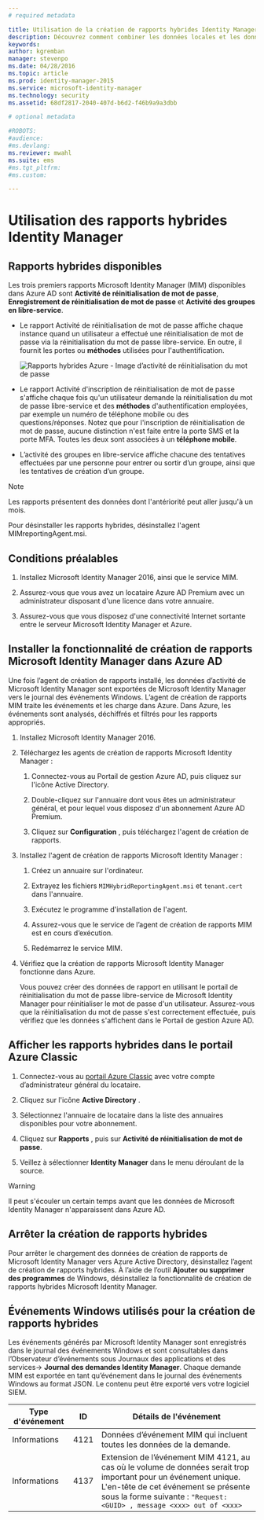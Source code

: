 ```yaml
---
# required metadata

title: Utilisation de la création de rapports hybrides Identity Manager | Microsoft Identity Manager
description: Découvrez comment combiner les données locales et les données du cloud dans des rapports hybrides dans Azure et comment gérer et afficher ces rapports.
keywords:
author: kgremban
manager: stevenpo
ms.date: 04/28/2016
ms.topic: article
ms.prod: identity-manager-2015
ms.service: microsoft-identity-manager
ms.technology: security
ms.assetid: 68df2817-2040-407d-b6d2-f46b9a9a3dbb

# optional metadata

#ROBOTS:
#audience:
#ms.devlang:
ms.reviewer: mwahl
ms.suite: ems
#ms.tgt_pltfrm:
#ms.custom:

---
```


# Utilisation des rapports hybrides Identity Manager

## Rapports hybrides disponibles
Les trois premiers rapports Microsoft Identity Manager (MIM) disponibles dans Azure AD sont **Activité de réinitialisation de mot de passe**, **Enregistrement de réinitialisation de mot de passe** et **Activité des groupes en libre-service**.

-   Le rapport Activité de réinitialisation de mot de passe affiche chaque instance quand un utilisateur a effectué une réinitialisation de mot de passe via la réinitialisation du mot de passe libre-service. En outre, il fournit les portes ou **méthodes** utilisées pour l'authentification.

    ![Rapports hybrides Azure - Image d’activité de réinitialisation du mot de passe](media/MIM-Hybrid-passwordreset.jpg)

-   Le rapport Activité d'inscription de réinitialisation de mot de passe s'affiche chaque fois qu'un utilisateur demande la réinitialisation du mot de passe libre-service et des **méthodes** d'authentification employées, par exemple un numéro de téléphone mobile ou des questions/réponses.
    Notez que pour l'inscription de réinitialisation de mot de passe, aucune distinction n'est faite entre la porte SMS et la porte MFA. Toutes les deux sont associées à un **téléphone mobile**.

-   L’activité des groupes en libre-service affiche chacune des tentatives effectuées par une personne pour entrer ou sortir d’un groupe, ainsi que les tentatives de création d’un groupe.

> [!NOTE]
> Les rapports présentent des données dont l'antériorité peut aller jusqu'à un mois.
>
> Pour désinstaller les rapports hybrides, désinstallez l'agent MIMreportingAgent.msi.

## Conditions préalables

1.  Installez Microsoft Identity Manager 2016, ainsi que le service MIM.

2.  Assurez-vous que vous avez un locataire Azure AD Premium avec un administrateur disposant d'une licence dans votre annuaire.

3.  Assurez-vous que vous disposez d'une connectivité Internet sortante entre le serveur Microsoft Identity Manager et Azure.

## Installer la fonctionnalité de création de rapports Microsoft Identity Manager dans Azure AD
Une fois l’agent de création de rapports installé, les données d’activité de Microsoft Identity Manager sont exportées de Microsoft Identity Manager vers le journal des événements Windows. L’agent de création de rapports MIM traite les événements et les charge dans Azure. Dans Azure, les événements sont analysés, déchiffrés et filtrés pour les rapports appropriés.

1.  Installez Microsoft Identity Manager 2016.

2.  Téléchargez les agents de création de rapports Microsoft Identity Manager :

    1.  Connectez-vous au Portail de gestion Azure AD, puis cliquez sur l'icône Active Directory.

    2.  Double-cliquez sur l'annuaire dont vous êtes un administrateur général, et pour lequel vous disposez d'un abonnement Azure AD Premium.

    3.  Cliquez sur **Configuration** , puis téléchargez l'agent de création de rapports.

3.  Installez l'agent de création de rapports Microsoft Identity Manager :

    1.  Créez un annuaire sur l'ordinateur.

    2.  Extrayez les fichiers `MIMHybridReportingAgent.msi` et `tenant.cert` dans l'annuaire.

    3.  Exécutez le programme d'installation de l'agent.

    4.  Assurez-vous que le service de l’agent de création de rapports MIM est en cours d’exécution.

    5.  Redémarrez le service MIM.

4.  Vérifiez que la création de rapports Microsoft Identity Manager fonctionne dans Azure.

    Vous pouvez créer des données de rapport en utilisant le portail de réinitialisation du mot de passe libre-service de Microsoft Identity Manager pour réinitialiser le mot de passe d'un utilisateur. Assurez-vous que la réinitialisation du mot de passe s'est correctement effectuée, puis vérifiez que les données s'affichent dans le Portail de gestion Azure AD.

## Afficher les rapports hybrides dans le portail Azure Classic

1.  Connectez-vous au [portail Azure Classic](https://manage.windowsazure.com/) avec votre compte d’administrateur général du locataire.

2.  Cliquez sur l'icône **Active Directory** .

3.  Sélectionnez l'annuaire de locataire dans la liste des annuaires disponibles pour votre abonnement.

4.  Cliquez sur **Rapports** , puis sur **Activité de réinitialisation de mot de passe**.

5.  Veillez à sélectionner **Identity Manager** dans le menu déroulant de la source.

> [!WARNING]
> Il peut s'écouler un certain temps avant que les données de Microsoft Identity Manager n'apparaissent dans Azure AD.

## Arrêter la création de rapports hybrides
Pour arrêter le chargement des données de création de rapports de Microsoft Identity Manager vers Azure Active Directory, désinstallez l’agent de création de rapports hybrides. À l’aide de l’outil **Ajouter ou supprimer des programmes** de Windows, désinstallez la fonctionnalité de création de rapports hybrides Microsoft Identity Manager.

## Événements Windows utilisés pour la création de rapports hybrides
Les événements générés par Microsoft Identity Manager sont enregistrés dans le journal des événements Windows et sont consultables dans l’Observateur d’événements sous Journaux des applications et des services-&gt; **Journal des demandes Identity Manager**. Chaque demande MIM est exportée en tant qu’événement dans le journal des événements Windows au format JSON. Le contenu peut être exporté vers votre logiciel SIEM.

|Type d'événement|ID|Détails de l'événement|
|--------------|------|-----------------|
|Informations|4121|Données d’événement MIM qui incluent toutes les données de la demande.|
|Informations|4137|Extension de l’événement MIM 4121, au cas où le volume de données serait trop important pour un événement unique. L'en-tête de cet événement se présente sous la forme suivante : `"Request: <GUID> , message <xxx> out of <xxx>`|


<!--HONumber=Apr16_HO2-->


